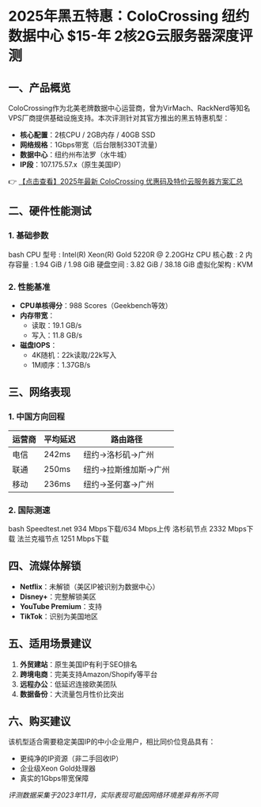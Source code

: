 # 2025年黑五特惠：ColoCrossing 纽约数据中心 $15-年 2核2G云服务器深度评测

## 一、产品概览

ColoCrossing作为北美老牌数据中心运营商，曾为VirMach、RackNerd等知名VPS厂商提供基础设施支持。本次评测针对其官方推出的黑五特惠机型：

- **核心配置**：2核CPU / 2GB内存 / 40GB SSD
- **网络规格**：1Gbps带宽（后台限制330T流量）
- **数据中心**：纽约州布法罗（水牛城）
- **IP段**：107.175.57.x（原生美国IP）

👉 [【点击查看】2025年最新 ColoCrossing 优惠码及特价云服务器方案汇总](https://bit.ly/ColoCrossing)

## 二、硬件性能测试

### 1. 基础参数
bash
CPU 型号          : Intel(R) Xeon(R) Gold 5220R @ 2.20GHz
CPU 核心数        : 2
内存容量         : 1.94 GiB / 1.98 GiB
硬盘空间         : 3.82 GiB / 38.18 GiB
虚拟化架构        : KVM

### 2. 性能基准
- **CPU单核得分**：988 Scores（Geekbench等效）
- **内存带宽**：
  - 读取：19.1 GB/s
  - 写入：11.8 GB/s
- **磁盘IOPS**：
  - 4K随机：22k读取/22k写入
  - 1M顺序：1.37GB/s

## 三、网络表现

### 1. 中国方向回程
| 运营商 | 平均延迟 | 路由路径 |
|--------|----------|----------|
| 电信   | 242ms    | 纽约→洛杉矶→广州 |
| 联通   | 250ms    | 纽约→拉斯维加斯→广州 |
| 移动   | 236ms    | 纽约→圣何塞→广州 |

### 2. 国际测速
bash
Speedtest.net     934 Mbps下载/634 Mbps上传
洛杉矶节点      2332 Mbps下载
法兰克福节点    1251 Mbps下载

## 四、流媒体解锁

- **Netflix**：未解锁（美区IP被识别为数据中心）
- **Disney+**：完整解锁美区
- **YouTube Premium**：支持
- **TikTok**：识别为美国地区

## 五、适用场景建议

1. **外贸建站**：原生美国IP有利于SEO排名
2. **跨境电商**：完美支持Amazon/Shopify等平台
3. **远程办公**：低延迟连接欧美团队
4. **数据备份**：大流量包月性价比突出

## 六、购买建议

该机型适合需要稳定美国IP的中小企业用户，相比同价位竞品具有：
- 更纯净的IP资源（非二手回收IP）
- 企业级Xeon Gold处理器
- 真实的1Gbps带宽保障

*评测数据采集于2023年11月，实际表现可能因网络环境差异有所不同*
